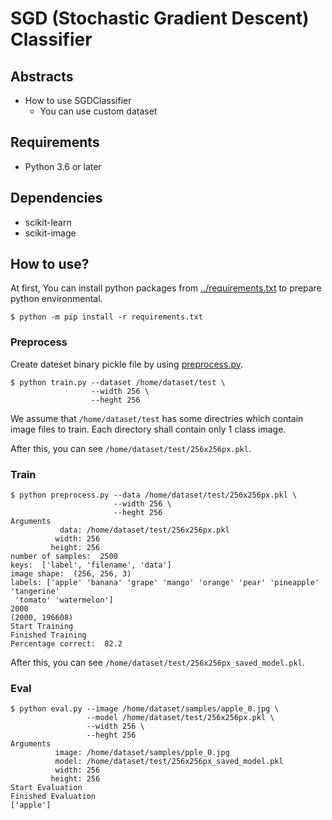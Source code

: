 # SGD (Stochastic Gradient Descent) Classifier

## Abstracts

* How to use SGDClassifier
  * You can use custom dataset

## Requirements

* Python 3.6 or later

## Dependencies

* scikit-learn
* scikit-image

## How to use?

At first, You can install python packages from [../requirements.txt](../requirements.txt) to prepare python environmental.

````shell
$ python -m pip install -r requirements.txt
````

### Preprocess

Create dateset binary pickle file by using [preprocess.py](./preprocess.py).

````shell
$ python train.py --dataset /home/dataset/test \
                  --width 256 \
                  --heght 256
````

We assume that `/home/dataset/test` has some directries which contain image files to train.
Each directory shall contain only 1 class image.

After this, you can see `/home/dataset/test/256x256px.pkl`.

### Train

````shell
$ python preprocess.py --data /home/dataset/test/256x256px.pkl \
                       --width 256 \
                       --heght 256
Arguments
           data: /home/dataset/test/256x256px.pkl
          width: 256
         height: 256
number of samples:  2500
keys:  ['label', 'filename', 'data']
image shape:  (256, 256, 3)
labels: ['apple' 'banana' 'grape' 'mango' 'orange' 'pear' 'pineapple' 'tangerine'
 'tomato' 'watermelon']
2000
(2000, 196608)
Start Training
Finished Training
Percentage correct:  82.2
````

After this, you can see `/home/dataset/test/256x256px_saved_model.pkl`.

### Eval

````shell
$ python eval.py --image /home/dataset/samples/apple_0.jpg \
                 --model /home/dataset/test/256x256px.pkl \
                 --width 256 \
                 --heght 256
Arguments
          image: /home/dataset/samples/pple_0.jpg
          model: /home/dataset/test/256x256px_saved_model.pkl
          width: 256
         height: 256
Start Evaluation
Finished Evaluation
['apple']
````